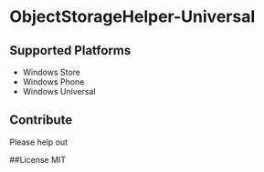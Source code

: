 ObjectStorageHelper-Universal
=============================


## Supported Platforms
* Windows Store
* Windows Phone
* Windows Universal

## Contribute	
Please help out

##License
MIT
